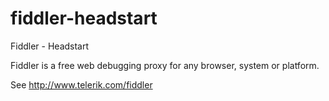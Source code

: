 # fiddler-headstart
Fiddler - Headstart

Fiddler is a free web debugging proxy for any browser, system or platform.

See http://www.telerik.com/fiddler
